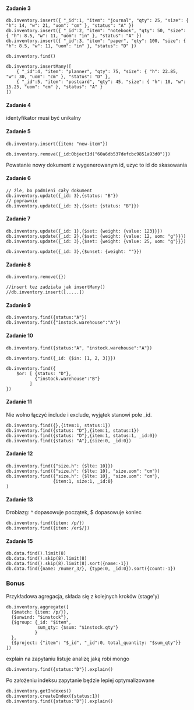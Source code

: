 #### Zadanie 3

```
db.inventory.insert({ "_id":1, "item": "journal", "qty": 25, "size": { "h": 14, "w": 21, "uom": "cm" }, "status": "A" })
db.inventory.insert({ "_id":2, "item": "notebook", "qty": 50, "size": { "h": 8.5, "w": 11, "uom": "in" }, "status": "A" })
db.inventory.insert({ "_id":3, "item": "paper", "qty": 100, "size": { "h": 8.5, "w": 11, "uom": "in" }, "status": "D" })

db.inventory.find()

db.inventory.insertMany([
    { "_id":4, "item": "planner", "qty": 75, "size": { "h": 22.85, "w": 30, "uom": "cm" }, "status": "D" },
    { "_id":5, "item": "postcard", "qty": 45, "size": { "h": 10, "w": 15.25, "uom": "cm" }, "status": "A" }
])
```

#### Zadanie 4
identyfikator musi być unikalny

#### Zadanie 5
```
db.inventory.insert({item: "new-item"})

db.inventory.remove({_id:ObjectId("60a6db537defcbc9851a93d0")})
```
Powstanie nowy dokument z wygenerowanym id, uzyc to id do skasowania

#### Zadanie 6
```
// źle, bo podmieni cały dokument
db.inventory.update({_id: 3},{status: "B"})
// poprawnie 
db.inventory.update({_id: 3},{$set: {status: "B"}})
```

#### Zadanie 7
```
db.inventory.update({_id: 1},{$set: {weight: {value: 123}}})
db.inventory.update({_id: 2},{$set: {weight: {value: 12, uom: "g"}}})
db.inventory.update({_id: 3},{$set: {weight: {value: 25, uom: "g"}}})

db.inventory.update({_id: 3},{$unset: {weight: ""}})
```
#### Zadanie 8
```
db.inventory.remove({})

//insert tez zadziała jak insertMany()
//db.inventory.insert([.....])
```

#### Zadanie 9
```
db.inventory.find({status:"A"})
db.inventory.find({"instock.warehouse":"A"})
```

#### Zadanie 10
```
db.inventory.find({status:"A", "instock.warehouse":"A"})

db.inventory.find({_id: {$in: [1, 2, 3]}})

db.inventory.find({
    $or: [ {status: "D"},
           {"instock.warehouse":"B"}  
         ]
})
```

#### Zadanie 11
Nie wolno łączyć include i exclude, wyjątek stanowi pole _id.
```
db.inventory.find({},{item:1, status:1})
db.inventory.find({status: "D"},{item:1, status:1})
db.inventory.find({status: "D"},{item:1, status:1, _id:0})
db.inventory.find({status: "A"},{size:0, _id:0})
```

#### Zadanie 12
```
db.inventory.find({"size.h": {$lte: 10}})
db.inventory.find({"size.h": {$lte: 10}, "size.uom": "cm"})
db.inventory.find({"size.h": {$lte: 10}, "size.uom": "cm"}, 
                  {item:1, size:1, _id:0}
)
```

#### Zadanie 13
Drobiazg: ^ dopasowuje początek, $ dopasowuje koniec
```
db.inventory.find({item: /p/})
db.inventory.find({item: /er$/})
```

#### Zadanie 15
```
db.data.find().limit(8)
db.data.find().skip(8).limit(8)
db.data.find().skip(8).limit(8).sort({name:-1})
db.data.find({name: /numer_3/}, {type:0, _id:0}).sort({count:-1})
```

### Bonus
Przykładowa agregacja, składa się z kolejnych kroków (stage'y)
```
db.inventory.aggregate([
  {$match: {item: /p/}}, 
  {$unwind: "$instock"}, 
  {$group: {_id: "$item", 
            sum_qty: {$sum: "$instock.qty"}
           }
  }, 
  {$project: {"item": "$_id", "_id":0, total_quantity: "$sum_qty"}}
])
```

explain na zapytaniu listuje analizę jaką robi mongo
```
db.inventory.find({status:"D"}).explain()
```
Po założeniu indeksu zapytanie będzie lepiej optymalizowane
```
db.inventory.getIndexes()
db.inventory.createIndex({status:1})
db.inventory.find({status:"D"}).explain()

```



